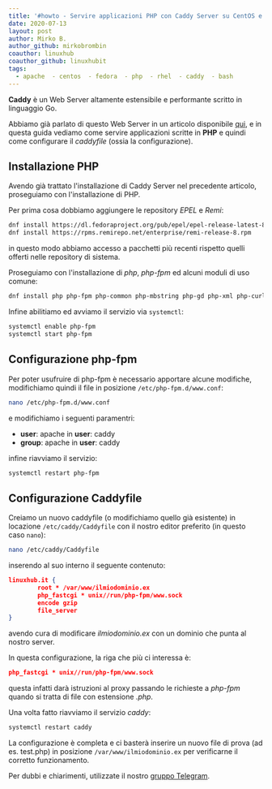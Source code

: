 ```yaml
---
title: '#howto - Servire applicazioni PHP con Caddy Server su CentOS e RHEL 8'
date: 2020-07-13
layout: post
author: Mirko B.
author_github: mirkobrombin
coauthor: linuxhub
coauthor_github: linuxhubit
tags:
  - apache  - centos  - fedora  - php  - rhel  - caddy  - bash
---
```

**Caddy** è un Web Server altamente estensibile e performante scritto in linguaggio Go.

Abbiamo già parlato di questo Web Server in un articolo disponibile <a href="https://linuxhub.it/articles/howto-installazione-e-configurazione-di-caddy-server-su-centos-8-rhel-8">qui</a>, e in questa guida vediamo come servire applicazioni scritte in **PHP** e quindi come configurare il *caddyfile* (ossia la configurazione).

## Installazione PHP
Avendo già trattato l'installazione di Caddy Server nel precedente articolo, proseguiamo con l'installazione di PHP.

Per prima cosa dobbiamo aggiungere le repository *EPEL* e *Remi*:

```bash
dnf install https://dl.fedoraproject.org/pub/epel/epel-release-latest-8.noarch.rpm
dnf install https://rpms.remirepo.net/enterprise/remi-release-8.rpm
```

in questo modo abbiamo accesso a pacchetti più recenti rispetto quelli offerti nelle repository di sistema.

Proseguiamo con l'installazione di *php*, *php-fpm* ed alcuni moduli di uso comune:

```bash
dnf install php php-fpm php-common php-mbstring php-gd php-xml php-curl php-mcrypt
```

Infine abilitiamo ed avviamo il servizio via `systemctl`:

```bash
systemctl enable php-fpm
systemctl start php-fpm
```

## Configurazione php-fpm
Per poter usufruire di php-fpm è necessario apportare alcune modifiche, modifichiamo quindi il file in posizione `/etc/php-fpm.d/www.conf`:

```bash
nano /etc/php-fpm.d/www.conf
```

e modifichiamo i seguenti paramentri:
* **user**: apache in **user**: caddy
* **group**: apache in **user**: caddy

infine riavviamo il servizio:

```bash
systemctl restart php-fpm
```

## Configurazione Caddyfile
Creiamo un nuovo caddyfile (o modifichiamo quello già esistente) in locazione `/etc/caddy/Caddyfile` con il nostro editor preferito (in questo caso `nano`):

```bash
nano /etc/caddy/Caddyfile
```

inserendo al suo interno il seguente contenuto:

```json
linuxhub.it {
        root * /var/www/ilmiodominio.ex
        php_fastcgi * unix//run/php-fpm/www.sock
        encode gzip
        file_server
}
```

avendo cura di modificare *ilmiodominio.ex* con un dominio che punta al nostro server.

In questa configurazione, la riga che più ci interessa è:

```json
php_fastcgi * unix//run/php-fpm/www.sock
```

questa infatti darà istruzioni al proxy passando le richieste a *php-fpm* quando si tratta di file con estensione *.php*.

Una volta fatto riavviamo il servizio *caddy*:

```bash
systemctl restart caddy
```

La configurazione è completa e ci basterà inserire un nuovo file di prova (ad es. test.php) in posizione `/var/www/ilmiodominio.ex` per verificarne il corretto funzionamento.

Per dubbi e chiarimenti, utilizzate il nostro [gruppo Telegram](https://t.me/linuxpeople).